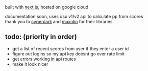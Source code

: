 built with [next.js](https://nextjs.org), hosted on google cloud

documentation soon, uses osu v1/v2 api to calculate pp from scores \
thank you to [cyperdark](https://github.com/cyperdark/osu-api-extended) and [maxohn](https://github.com/MaxOhn/rosu-pp) for their libraries 
## todo: (priority in order) 
- get a list of recent scores from user if they enter a user id
- figure out logins so my api key doesnt go over rate limit
- get errors working in api routes
- make it look nicer


